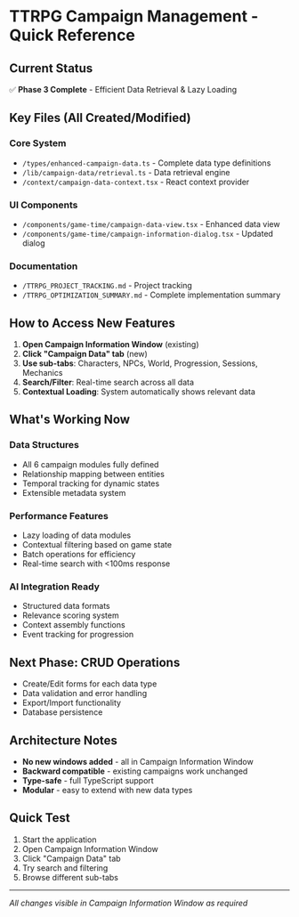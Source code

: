 # TTRPG Campaign Management - Quick Reference

## Current Status
✅ **Phase 3 Complete** - Efficient Data Retrieval & Lazy Loading

## Key Files (All Created/Modified)

### Core System
- `/types/enhanced-campaign-data.ts` - Complete data type definitions
- `/lib/campaign-data/retrieval.ts` - Data retrieval engine
- `/context/campaign-data-context.tsx` - React context provider

### UI Components
- `/components/game-time/campaign-data-view.tsx` - Enhanced data view
- `/components/game-time/campaign-information-dialog.tsx` - Updated dialog

### Documentation
- `/TTRPG_PROJECT_TRACKING.md` - Project tracking
- `/TTRPG_OPTIMIZATION_SUMMARY.md` - Complete implementation summary

## How to Access New Features

1. **Open Campaign Information Window** (existing)
2. **Click "Campaign Data" tab** (new)
3. **Use sub-tabs**: Characters, NPCs, World, Progression, Sessions, Mechanics
4. **Search/Filter**: Real-time search across all data
5. **Contextual Loading**: System automatically shows relevant data

## What's Working Now

### Data Structures
- All 6 campaign modules fully defined
- Relationship mapping between entities
- Temporal tracking for dynamic states
- Extensible metadata system

### Performance Features
- Lazy loading of data modules
- Contextual filtering based on game state
- Batch operations for efficiency
- Real-time search with <100ms response

### AI Integration Ready
- Structured data formats
- Relevance scoring system
- Context assembly functions
- Event tracking for progression

## Next Phase: CRUD Operations
- Create/Edit forms for each data type
- Data validation and error handling
- Export/Import functionality
- Database persistence

## Architecture Notes
- **No new windows added** - all in Campaign Information Window
- **Backward compatible** - existing campaigns work unchanged
- **Type-safe** - full TypeScript support
- **Modular** - easy to extend with new data types

## Quick Test
1. Start the application
2. Open Campaign Information Window
3. Click "Campaign Data" tab
4. Try search and filtering
5. Browse different sub-tabs

---
*All changes visible in Campaign Information Window as required*
